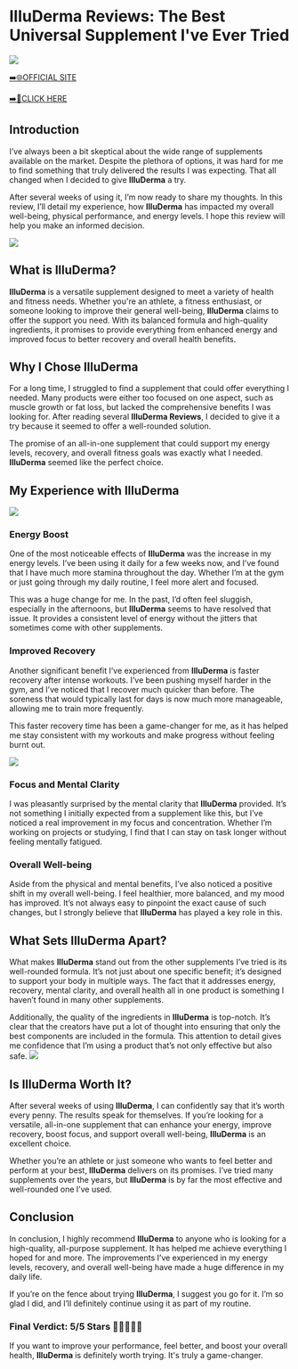 # IlluDerma Reviews: The Best Universal Supplement I've Ever Tried

[![](https://static.vecteezy.com/system/resources/thumbnails/019/896/014/small/buy-now-gradient-button-with-cart-symbol-buy-now-illustration-png.png)](https://edetoop.top/lander/sugarpreland-1/illuderma.html) 

[➡️🌐OFFICIAL SITE](https://edetoop.top/lander/sugarpreland-1/illuderma.html) 

[➡️🔗CLICK HERE](https://edetoop.top/lander/sugarpreland-1/illuderma.html) 


## Introduction

I’ve always been a bit skeptical about the wide range of supplements available on the market. Despite the plethora of options, it was hard for me to find something that truly delivered the results I was expecting. That all changed when I decided to give **IlluDerma** a try.

After several weeks of using it, I’m now ready to share my thoughts. In this review, I’ll detail my experience, how **IlluDerma** has impacted my overall well-being, physical performance, and energy levels. I hope this review will help you make an informed decision. 

[![](https://wallpapers.com/images/hd/red-order-now-button-udg4jcj4arvn8b0n-2.png)](https://edetoop.top/lander/sugarpreland-1/illuderma.html)  

## What is IlluDerma?

**IlluDerma** is a versatile supplement designed to meet a variety of health and fitness needs. Whether you're an athlete, a fitness enthusiast, or someone looking to improve their general well-being, **IlluDerma** claims to offer the support you need. With its balanced formula and high-quality ingredients, it promises to provide everything from enhanced energy and improved focus to better recovery and overall health benefits.

## Why I Chose IlluDerma

For a long time, I struggled to find a supplement that could offer everything I needed. Many products were either too focused on one aspect, such as muscle growth or fat loss, but lacked the comprehensive benefits I was looking for. After reading several **IlluDerma Reviews**, I decided to give it a try because it seemed to offer a well-rounded solution.

The promise of an all-in-one supplement that could support my energy levels, recovery, and overall fitness goals was exactly what I needed. **IlluDerma** seemed like the perfect choice.

## My Experience with IlluDerma

[![](https://static.vecteezy.com/system/resources/thumbnails/019/896/014/small/buy-now-gradient-button-with-cart-symbol-buy-now-illustration-png.png)](https://edetoop.top/lander/sugarpreland-1/illuderma.html)

### Energy Boost

One of the most noticeable effects of **IlluDerma** was the increase in my energy levels. I’ve been using it daily for a few weeks now, and I’ve found that I have much more stamina throughout the day. Whether I’m at the gym or just going through my daily routine, I feel more alert and focused.

This was a huge change for me. In the past, I’d often feel sluggish, especially in the afternoons, but **IlluDerma** seems to have resolved that issue. It provides a consistent level of energy without the jitters that sometimes come with other supplements.

### Improved Recovery

Another significant benefit I’ve experienced from **IlluDerma** is faster recovery after intense workouts. I’ve been pushing myself harder in the gym, and I’ve noticed that I recover much quicker than before. The soreness that would typically last for days is now much more manageable, allowing me to train more frequently.

This faster recovery time has been a game-changer for me, as it has helped me stay consistent with my workouts and make progress without feeling burnt out.

[![](https://wallpapers.com/images/hd/red-order-now-button-udg4jcj4arvn8b0n-2.png)](https://edetoop.top/lander/sugarpreland-1/illuderma.html)  

### Focus and Mental Clarity

I was pleasantly surprised by the mental clarity that **IlluDerma** provided. It’s not something I initially expected from a supplement like this, but I’ve noticed a real improvement in my focus and concentration. Whether I’m working on projects or studying, I find that I can stay on task longer without feeling mentally fatigued.

### Overall Well-being

Aside from the physical and mental benefits, I’ve also noticed a positive shift in my overall well-being. I feel healthier, more balanced, and my mood has improved. It’s not always easy to pinpoint the exact cause of such changes, but I strongly believe that **IlluDerma** has played a key role in this.

## What Sets IlluDerma Apart?

What makes **IlluDerma** stand out from the other supplements I’ve tried is its well-rounded formula. It’s not just about one specific benefit; it’s designed to support your body in multiple ways. The fact that it addresses energy, recovery, mental clarity, and overall health all in one product is something I haven’t found in many other supplements.

Additionally, the quality of the ingredients in **IlluDerma** is top-notch. It’s clear that the creators have put a lot of thought into ensuring that only the best components are included in the formula. This attention to detail gives me confidence that I’m using a product that’s not only effective but also safe.
[![](https://static.vecteezy.com/system/resources/thumbnails/019/896/014/small/buy-now-gradient-button-with-cart-symbol-buy-now-illustration-png.png)](https://edetoop.top/lander/sugarpreland-1/illuderma.html)
## Is IlluDerma Worth It?

After several weeks of using **IlluDerma**, I can confidently say that it’s worth every penny. The results speak for themselves. If you’re looking for a versatile, all-in-one supplement that can enhance your energy, improve recovery, boost focus, and support overall well-being, **IlluDerma** is an excellent choice.

Whether you’re an athlete or just someone who wants to feel better and perform at your best, **IlluDerma** delivers on its promises. I’ve tried many supplements over the years, but **IlluDerma** is by far the most effective and well-rounded one I’ve used.

## Conclusion

In conclusion, I highly recommend **IlluDerma** to anyone who is looking for a high-quality, all-purpose supplement. It has helped me achieve everything I hoped for and more. The improvements I’ve experienced in my energy levels, recovery, and overall well-being have made a huge difference in my daily life.

If you’re on the fence about trying **IlluDerma**, I suggest you go for it. I’m so glad I did, and I’ll definitely continue using it as part of my routine.

### Final Verdict: 5/5 Stars 🌟🌟🌟🌟🌟

If you want to improve your performance, feel better, and boost your overall health, **IlluDerma** is definitely worth trying. It's truly a game-changer.
